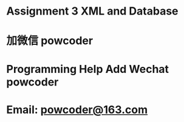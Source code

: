# Assignment 3 XML and Database
# 加微信 powcoder

# Programming Help Add Wechat powcoder

# Email: powcoder@163.com

